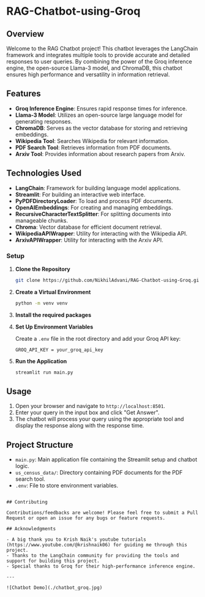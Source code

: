 # RAG-Chatbot-using-Groq

## Overview

Welcome to the RAG Chatbot project! This chatbot leverages the LangChain framework and integrates multiple tools to provide accurate and detailed responses to user queries. By combining the power of the Groq inference engine, the open-source Llama-3 model, and ChromaDB, this chatbot ensures high performance and versatility in information retrieval.

## Features

- **Groq Inference Engine**: Ensures rapid response times for inference.
- **Llama-3 Model**: Utilizes an open-source large language model for generating responses.
- **ChromaDB**: Serves as the vector database for storing and retrieving embeddings.
- **Wikipedia Tool**: Searches Wikipedia for relevant information.
- **PDF Search Tool**: Retrieves information from PDF documents.
- **Arxiv Tool**: Provides information about research papers from Arxiv.

## Technologies Used

- **LangChain**: Framework for building language model applications.
- **Streamlit**: For building an interactive web interface.
- **PyPDFDirectoryLoader**: To load and process PDF documents.
- **OpenAIEmbeddings**: For creating and managing embeddings.
- **RecursiveCharacterTextSplitter**: For splitting documents into manageable chunks.
- **Chroma**: Vector database for efficient document retrieval.
- **WikipediaAPIWrapper**: Utility for interacting with the Wikipedia API.
- **ArxivAPIWrapper**: Utility for interacting with the Arxiv API.


### Setup

1. **Clone the Repository**

   ```bash
   git clone https://github.com/NikhilAdvani/RAG-Chatbot-using-Groq.git
   ```

2. **Create a Virtual Environment**

   ```bash
   python -m venv venv
   ```

3. **Install the required packages**

4. **Set Up Environment Variables**

   Create a `.env` file in the root directory and add your Groq API key:

   ```env
   GROQ_API_KEY = your_groq_api_key
   ```

5. **Run the Application**

   ```bash
   streamlit run main.py
   ```

## Usage

1. Open your browser and navigate to `http://localhost:8501`.
2. Enter your query in the input box and click "Get Answer".
3. The chatbot will process your query using the appropriate tool and display the response along with the response time.

## Project Structure

- `main.py`: Main application file containing the Streamlit setup and chatbot logic.
- `us_census_data/`: Directory containing PDF documents for the PDF search tool.
- `.env`: File to store environment variables.
  
```

## Contributing

Contributions/feedbacks are welcome! Please feel free to submit a Pull Request or open an issue for any bugs or feature requests.

## Acknowledgments

- A big thank you to Krish Naik's youtube tutorials (https://www.youtube.com/@krishnaik06) for guiding me through this project.
- Thanks to the LangChain community for providing the tools and support for building this project.
- Special thanks to Groq for their high-performance inference engine.

---

![Chatbot Demo](./chatbot_groq.jpg)
